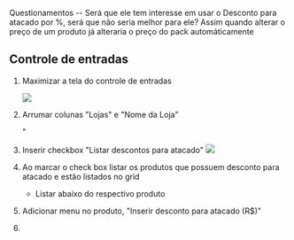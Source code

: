 

Questionamentos
-- Será que ele tem interesse em usar o Desconto para atacado por %, será que não seria melhor para ele?
    Assim quando alterar o preço de um produto já alteraria o preço do pack automáticamente
    
## Controle de entradas
1. Maximizar a tela do controle de entradas

    ![](https://github.com/Rodrigo80221/AnalisesDeSoftware/blob/main/Imagens/AtacadoWEB/Maximizar.jpg?raw=true)

1. Arrumar colunas "Lojas" e "Nome da Loja"

    "[](https://github.com/Rodrigo80221/AnalisesDeSoftware/blob/main/Imagens/AtacadoWEB/ColunaLojaNomeDaLoja.jpg?raw=true)


1. Inserir checkbox "Listar descontos para atacado"
    ![](https://github.com/Rodrigo80221/AnalisesDeSoftware/blob/main/Imagens/AtacadoWEB/CheckboxDescontoAtacado.jpg?raw=true)

1. Ao marcar o check box listar os produtos que possuem desconto para atacado e estão listados no grid
    * Listar abaixo do respectivo produto


1. Adicionar menu no produto, "Inserir desconto para atacado (R$)"
1. 

































